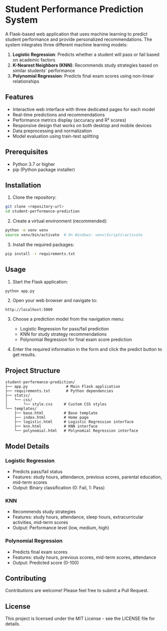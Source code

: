 # Student Performance Prediction System

A Flask-based web application that uses machine learning to predict student performance and provide personalized recommendations. The system integrates three different machine learning models:

1. **Logistic Regression**: Predicts whether a student will pass or fail based on academic factors
2. **K-Nearest Neighbors (KNN)**: Recommends study strategies based on similar students' performance
3. **Polynomial Regression**: Predicts final exam scores using non-linear relationships

## Features

- Interactive web interface with three dedicated pages for each model
- Real-time predictions and recommendations
- Performance metrics display (accuracy and R² scores)
- Responsive design that works on both desktop and mobile devices
- Data preprocessing and normalization
- Model evaluation using train-test splitting

## Prerequisites

- Python 3.7 or higher
- pip (Python package installer)

## Installation

1. Clone the repository:
```bash
git clone <repository-url>
cd student-performance-prediction
```

2. Create a virtual environment (recommended):
```bash
python -m venv venv
source venv/bin/activate  # On Windows: venv\Scripts\activate
```

3. Install the required packages:
```bash
pip install -r requirements.txt
```

## Usage

1. Start the Flask application:
```bash
python app.py
```

2. Open your web browser and navigate to:
```
http://localhost:5000
```

3. Choose a prediction model from the navigation menu:
   - Logistic Regression for pass/fail prediction
   - KNN for study strategy recommendations
   - Polynomial Regression for final exam score prediction

4. Enter the required information in the form and click the predict button to get results.

## Project Structure

```
student-performance-prediction/
├── app.py                 # Main Flask application
├── requirements.txt       # Python dependencies
├── static/
│   └── css/
│       └── style.css     # Custom CSS styles
└── templates/
    ├── base.html         # Base template
    ├── index.html        # Home page
    ├── logistic.html     # Logistic Regression interface
    ├── knn.html          # KNN interface
    └── polynomial.html   # Polynomial Regression interface
```

## Model Details

### Logistic Regression
- Predicts pass/fail status
- Features: study hours, attendance, previous scores, parental education, mid-term scores
- Output: Binary classification (0: Fail, 1: Pass)

### KNN
- Recommends study strategies
- Features: study hours, attendance, sleep hours, extracurricular activities, mid-term scores
- Output: Performance level (low, medium, high)

### Polynomial Regression
- Predicts final exam scores
- Features: study hours, previous scores, mid-term scores, attendance
- Output: Predicted score (0-100)

## Contributing

Contributions are welcome! Please feel free to submit a Pull Request.

## License

This project is licensed under the MIT License - see the LICENSE file for details. 